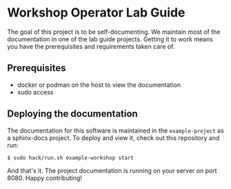 # Workshop Operator Lab Guide

The goal of this project is to be self-documenting. We maintain most of the documentation in one of the lab guide projects. Getting it to work means you have the prerequisites and requirements taken care of.

## Prerequisites

* docker or podman on the host to view the documentation
* sudo access

## Deploying the documentation

The documentation for this software is maintained in the `example-project` as a sphinx-docs project. To deploy and view it, check out this repository and run:

```
$ sudo hack/run.sh example-workshop start
```

And that's it. The project documentation is running on your server on port 8080. Happy contributing!
